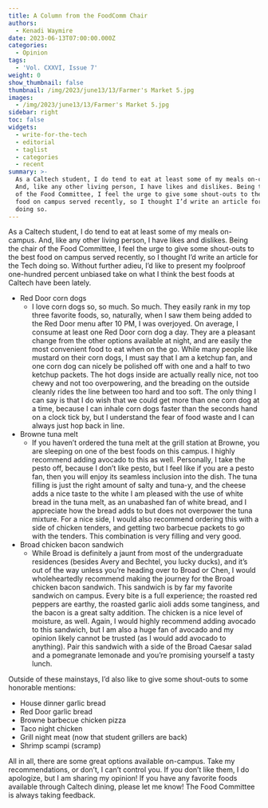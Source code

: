 ```yaml
---
title: A Column from the FoodComm Chair
authors:
  - Kenadi Waymire
date: 2023-06-13T07:00:00.000Z
categories:
  - Opinion
tags:
  - 'Vol. CXXVI, Issue 7'
weight: 0
show_thumbnail: false
thumbnail: /img/2023/june13/13/Farmer's Market 5.jpg
images:
  - /img/2023/june13/13/Farmer's Market 5.jpg
sidebar: right
toc: false
widgets:
  - write-for-the-tech
  - editorial
  - taglist
  - categories
  - recent
summary: >-
  As a Caltech student, I do tend to eat at least some of my meals on-campus.
  And, like any other living person, I have likes and dislikes. Being the chair
  of the Food Committee, I feel the urge to give some shout-outs to the best
  food on campus served recently, so I thought I’d write an article for the Tech
  doing so.
---
```


As a Caltech student, I do tend to eat at least some of my meals on-campus. And, like any other living person, I have likes and dislikes. Being the chair of the Food Committee, I feel the urge to give some shout-outs to the best food on campus served recently, so I thought I’d write an article for the Tech doing so. Without further adieu, I’d like to present my foolproof one-hundred percent unbiased take on what I think the best foods at Caltech have been lately.

* Red Door corn dogs
  * I love corn dogs so, so much. So much. They easily rank in my top three favorite foods, so, naturally, when I saw them being added to the Red Door menu after 10 PM, I was overjoyed. On average, I consume at least one Red Door corn dog a day. They are a pleasant change from the other options available at night, and are easily the most convenient food to eat when on the go. While many people like mustard on their corn dogs, I must say that I am a ketchup fan, and one corn dog can nicely be polished off with one and a half to two ketchup packets. The hot dogs inside are actually really nice, not too chewy and not too overpowering, and the breading on the outside cleanly rides the line between too hard and too soft. The only thing I can say is that I do wish that we could get more than one corn dog at a time, because I can inhale corn dogs faster than the seconds hand on a clock tick by, but I understand the fear of food waste and I can always just hop back in line.
* Browne tuna melt
  * If you haven’t ordered the tuna melt at the grill station at Browne, you are sleeping on one of the best foods on this campus. I highly recommend adding avocado to this as well. Personally, I take the pesto off, because I don’t like pesto, but I feel like if you are a pesto fan, then you will enjoy its seamless inclusion into the dish. The tuna filling is just the right amount of salty and tuna-y, and the cheese adds a nice taste to the white I am pleased with the use of white bread in the tuna melt, as an unabashed fan of white bread, and I appreciate how the bread adds to but does not overpower the tuna mixture. For a nice side, I would also recommend ordering this with a side of chicken tenders, and getting two barbecue packets to go with the tenders. This combination is very filling and very good.
* Broad chicken bacon sandwich
  * While Broad is definitely a jaunt from most of the undergraduate residences (besides Avery and Bechtel, you lucky ducks), and it’s out of the way unless you’re heading over to Broad or Chen, I would wholeheartedly recommend making the journey for the Broad chicken bacon sandwich. This sandwich is by far my favorite sandwich on campus. Every bite is a full experience; the roasted red peppers are earthy, the roasted garlic aioli adds some tanginess, and the bacon is a great salty addition. The chicken is a nice level of moisture, as well. Again, I would highly recommend adding avocado to this sandwich, but I am also a huge fan of avocado and my opinion likely cannot be trusted (as I would add avocado to anything). Pair this sandwich with a side of the Broad Caesar salad and a pomegranate lemonade and you’re promising yourself a tasty lunch.

Outside of these mainstays, I’d also like to give some shout-outs to some honorable mentions:

* House dinner garlic bread
* Red Door garlic bread
* Browne barbecue chicken pizza
* Taco night chicken
* Grill night meat (now that student grillers are back)
* Shrimp scampi (scramp)

All in all, there are some great options available on-campus. Take my recommendations, or don’t, I can’t control you. If you don’t like them, I do apologize, but I am sharing my opinion! If you have any favorite foods available through Caltech dining, please let me know! The Food Committee is always taking feedback.
